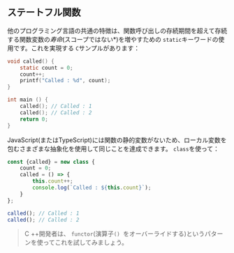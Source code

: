 ## ステートフル関数
他のプログラミング言語の共通の特徴は、関数呼び出しの存続期間を超えて存続する関数変数の*寿命*(スコープではない*)を増やすための `static`キーワードの使用です。これを実現する `C`サンプルがあります：

```c
void called() {
    static count = 0;
    count++;
    printf("Called : %d", count);
}

int main () {
    called(); // Called : 1
    called(); // Called : 2
    return 0;
}
```

JavaScript(またはTypeScript)には関数の静的変数がないため、ローカル変数を包むさまざまな抽象化を使用して同じことを達成できます。 `class`を使って：

```ts
const {called} = new class {
    count = 0;
    called = () => {
        this.count++;
        console.log(`Called : ${this.count}`);
    }
};

called(); // Called : 1
called(); // Called : 2
```

> C ++開発者は、 `functor`(演算子`() `をオーバーライドする)というパターンを使ってこれを試してみましょう。
